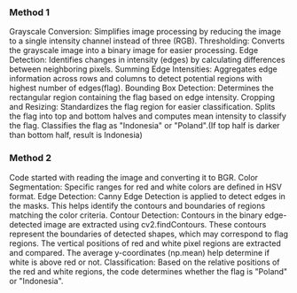 ### Method 1

Grayscale Conversion: Simplifies image processing by reducing the image to a single intensity channel instead of three (RGB).
Thresholding: Converts the grayscale image into a binary image for easier processing.
Edge Detection: Identifies changes in intensity (edges) by calculating differences between neighboring pixels.
Summing Edge Intensities: Aggregates edge information across rows and columns to detect potential regions with highest number of edges(flag).
Bounding Box Detection: Determines the rectangular region containing the flag based on edge intensity.
Cropping and Resizing: Standardizes the flag region for easier classification. Splits the flag into top and bottom halves and computes mean intensity to classify the flag.
Classifies the flag as "Indonesia" or "Poland".(If top half is darker than bottom half, result is Indonesia)

### Method 2

Code started with reading the image and converting it to BGR.
Color Segmentation: Specific ranges for red and white colors are defined in HSV format.
Edge Detection: Canny Edge Detection is applied to detect edges in the masks. This helps identify the contours and boundaries of regions matching the color criteria.
Contour Detection: Contours in the binary edge-detected image are extracted using cv2.findContours. These contours represent the boundaries of detected shapes, which may correspond to flag regions.
The vertical positions of red and white pixel regions are extracted and compared. The average y-coordinates (np.mean) help determine if white is above red or not.
Classification: Based on the relative positions of the red and white regions, the code determines whether the flag is "Poland" or "Indonesia".